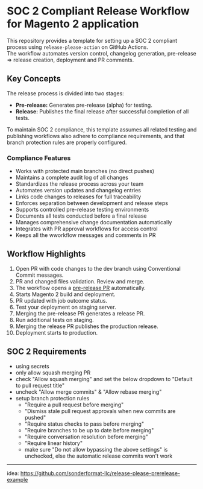 # SOC 2 Compliant Release Workflow for Magento 2 application

This repository provides a template for setting up a SOC 2 compliant process using `release-please-action` on GitHub Actions.  
The workflow automates version control, changelog generation, pre-release => release creation, deployment and PR comments.

## Key Concepts

The release process is divided into two stages:
- **Pre-release:** Generates pre-release (alpha) for testing.
- **Release:** Publishes the final release after successful completion of all tests.

To maintain SOC 2 compliance, this template assumes all related testing and publishing workflows also adhere to compliance requirements, and that branch protection rules are properly configured.

### Compliance Features

- Works with protected main branches (no direct pushes)
- Maintains a complete audit log of all changes
- Standardizes the release process across your team
- Automates version updates and changelog entries
- Links code changes to releases for full traceability
- Enforces separation between development and release steps
- Supports controlled pre-release testing environments
- Documents all tests conducted before a final release
- Manages comprehensive change documentation automatically
- Integrates with PR approval workflows for access control
- Keeps all the wworkflow messages and comments in PR

## Workflow Highlights

1. Open PR with code changes to the dev branch using Conventional Commit messages.
2. PR and changed files validation. Review and merge.
3. The workflow opens a [pre-release PR](https://github.com/magenx/Magento-2-deployment-pipeline/pull/206) automatically.
4. Starts Magento 2 build and deployment.
5. PR updated with job outcome status.
6. Test your deployment on staging server.
7. Merging the pre-release PR generates a release PR.
8. Run additional tests on staging.
9. Merging the release PR publishes the production release.
10. Deployment starts to production.

## SOC 2 Requirements

- using secrets
- only allow squash merging PR
- check "Allow squash merging" and set the below dropdown to "Default to pull request title"
- uncheck "Allow merge commits" & "Allow rebase merging"
- setup branch protection rules
  - "Require a pull request before merging"
  - "Dismiss stale pull request approvals when new commits are pushed"
  - "Require status checks to pass before merging"
  - "Require branches to be up to date before merging"
  - "Require conversation resolution before merging"
  - "Require linear history"
  - make sure "Do not allow bypassing the above settings" is unchecked, else the automatic release commits won't work







---
idea: https://github.com/sonderformat-llc/release-please-prerelease-example
